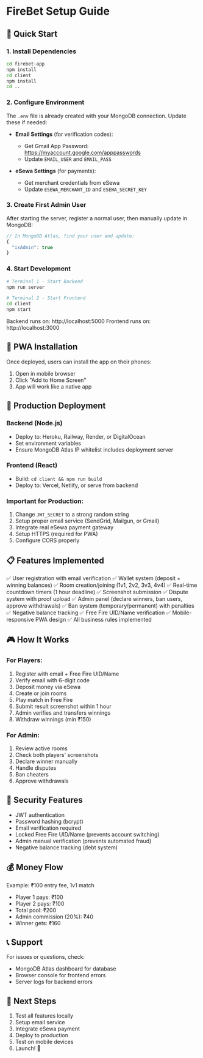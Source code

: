 # FireBet Setup Guide

## 🚀 Quick Start

### 1. Install Dependencies

```bash
cd firebet-app
npm install
cd client
npm install
cd ..
```

### 2. Configure Environment

The `.env` file is already created with your MongoDB connection. Update these if needed:

- **Email Settings** (for verification codes):
  - Get Gmail App Password: https://myaccount.google.com/apppasswords
  - Update `EMAIL_USER` and `EMAIL_PASS`

- **eSewa Settings** (for payments):
  - Get merchant credentials from eSewa
  - Update `ESEWA_MERCHANT_ID` and `ESEWA_SECRET_KEY`

### 3. Create First Admin User

After starting the server, register a normal user, then manually update in MongoDB:

```javascript
// In MongoDB Atlas, find your user and update:
{
  "isAdmin": true
}
```

### 4. Start Development

```bash
# Terminal 1 - Start Backend
npm run server

# Terminal 2 - Start Frontend
cd client
npm start
```

Backend runs on: http://localhost:5000
Frontend runs on: http://localhost:3000

## 📱 PWA Installation

Once deployed, users can install the app on their phones:

1. Open in mobile browser
2. Click "Add to Home Screen"
3. App will work like a native app

## 🔧 Production Deployment

### Backend (Node.js)
- Deploy to: Heroku, Railway, Render, or DigitalOcean
- Set environment variables
- Ensure MongoDB Atlas IP whitelist includes deployment server

### Frontend (React)
- Build: `cd client && npm run build`
- Deploy to: Vercel, Netlify, or serve from backend

### Important for Production:
1. Change `JWT_SECRET` to a strong random string
2. Setup proper email service (SendGrid, Mailgun, or Gmail)
3. Integrate real eSewa payment gateway
4. Setup HTTPS (required for PWA)
5. Configure CORS properly

## 📋 Features Implemented

✅ User registration with email verification
✅ Wallet system (deposit + winning balances)
✅ Room creation/joining (1v1, 2v2, 3v3, 4v4)
✅ Real-time countdown timers (1 hour deadline)
✅ Screenshot submission
✅ Dispute system with proof upload
✅ Admin panel (declare winners, ban users, approve withdrawals)
✅ Ban system (temporary/permanent) with penalties
✅ Negative balance tracking
✅ Free Fire UID/Name verification
✅ Mobile-responsive PWA design
✅ All business rules implemented

## 🎮 How It Works

### For Players:
1. Register with email + Free Fire UID/Name
2. Verify email with 6-digit code
3. Deposit money via eSewa
4. Create or join rooms
5. Play match in Free Fire
6. Submit result screenshot within 1 hour
7. Admin verifies and transfers winnings
8. Withdraw winnings (min ₹150)

### For Admin:
1. Review active rooms
2. Check both players' screenshots
3. Declare winner manually
4. Handle disputes
5. Ban cheaters
6. Approve withdrawals

## 🔐 Security Features

- JWT authentication
- Password hashing (bcrypt)
- Email verification required
- Locked Free Fire UID/Name (prevents account switching)
- Admin manual verification (prevents automated fraud)
- Negative balance tracking (debt system)

## 💰 Money Flow

Example: ₹100 entry fee, 1v1 match

- Player 1 pays: ₹100
- Player 2 pays: ₹100
- Total pool: ₹200
- Admin commission (20%): ₹40
- Winner gets: ₹160

## 📞 Support

For issues or questions, check:
- MongoDB Atlas dashboard for database
- Browser console for frontend errors
- Server logs for backend errors

## 🎯 Next Steps

1. Test all features locally
2. Setup email service
3. Integrate eSewa payment
4. Deploy to production
5. Test on mobile devices
6. Launch! 🚀
